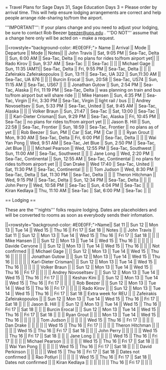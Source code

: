 = Travel Plans for Sage Days 31, Sage Education Days 3 =
Please order by arrival time. This will help ensure lodging arrangements are correct and help people arrange ride-sharing to/from the airport.

'''IMPORTANT''': If your plans change and you need to adjust your lodging, be sure to contact Rob Beezer beezer@ups.edu .  '''DO NOT''' assume that a change here only will be acted on - make a request.


||<rowstyle="background-color: #E0E0FF;"> Name ||  Arrival || Mode || Departure || Mode || Notes||
|| John Travis        || Sat, 9:05 PM    || Sea-Tac, Delta       || Sun, 6:00 AM        || Sea-Tac, Delta       || no plans for rides to/from airport yet||
|| Rado Kirov         || Sun, 9:37 AM    || Sea-Tac              ||                     || Sea-Tac              || ||
|| Michael Gage       || Sun, 11:35 (AM?)|| Sea-Tac, Delta       || Fri,  9:55 PM       || Sea-Tac, Delta       || ||
|| Zafeirakis Zafeirakopoulos       || Sun, 13:11 || Sea-Tac, UA 322       || Sun,11:30 AM      || Sea-Tac, UA 876       || ||
|| Burcin Erocal      || Sun, 20:58      || Sea-Tac, US74        || Sun, 11:15 AM       || Sea-Tac, US67        || ||
|| Jonathan Gutow     || Sun, 2:54 PM    || Sea-Tac, Alaska      || Fri, 11:19 PM       || Sea-Tac, Delta       || was planning on train and bus to/from airport but will share ride ||
|| Mike Hansen        || Sun, 4:35 PM    || Sea-Tac, Virgin      || Fri, 3:30 PM        || Sea-Tac, Virgin      || light rail / bus ||
|| Andrey Novoseltsev || Sun, 5:33 PM    || Sea-Tac, United      || Sat, 9:45 AM        || Sea-Tac, Alaska      || ||
|| Volker Braun       || Sun, 21:47      || Sea-Tac              || Sat, 13:00          || Sea-Tac              || ||
|| Karl-Dieter Crisman|| Sun, 9:29 PM    || Sea-Tac, Alaska      || Fri, 10:45 PM       || Sea-Tac              || no plans for rides to/from airport yet ||
|| Jason B. Hill      || Sun, 22:58      || Sea-Tac, Frontier    || Sun, 18:59          || Sea-Tac, Frontier    || no plans as of yet ||
|| Rob Beezer         || Sun, PM         || Car                  || Sat, PM             || Car                  || ||
|| Ryan Grout         || Mon, 9:30 AM    || Sea-Tac, Delta       || Fri, 6:00  PM       || Sea-Tac, Delta       || ||
|| Wai Yan Pong       || Wed, 9:51 AM    || Sea-Tac, Jet Blue    || Sun,  2:50 PM       || Sea-Tac, Jet Blue    || ||
|| Michael Pearson    || Wed, 12:55 PM   || Sea-Tac, Southwest   || Sun, 11:00 AM       || Sea-Tac, Southwest   || ||
|| Jane Long          || Wed, 2:20 PM    || Sea-Tac, Continental || Sun, 12:55 AM       || Sea-Tac, Continental || no plans for rides to/from airport yet ||
|| Dan Drake          || Wed  17:40      || Sea-Tac, United      || Sat, 11:30 PM       || Sea-Tac, Continental || ||
|| Tom Judson         || Wed, 8:30 PM    || Sea-Tac, Delta       || Sat, 11:30 PM       || Sea-Tac, Delta       || ||
|| Theron Hitchman    || Wed, 9:15 PM    || Sea-Tac, Delta       || Sun, 12:34 PM       || Sea-Tac, Delta       || ||
|| John Perry         || Wed, 10:58 PM   || Sea-Tac              || Sun,  4:04 PM       || Sea-Tac              || ||
|| Kiran Kedlaya      || Thu, 11:10 AM   || Sea-Tac              || Sat,  6:00 PM       || Sea-Tac              || ||


== Lodging ==

These are the '''nights''' folks require lodging.  Dates are placeholders and will be converted to rooms as soon as everybody sends their infomation.

||<rowstyle="background-color: #E0E0FF;">Name|| Sat 11 || Sun 12 || Mon 13 || Tue 14 || Wed 15 || Thu 16 || Fri 17 || Sat 18 || Notes ||
|| John Travis        || Sat 11 || Sun 12 || Mon 13 || Tue 14 || Wed 15 || Thu 16 || Fri 17 || Sat 18 || ||
|| Mike Hansen        ||        || Sun 12 || Mon 13 || Tue 14 || Wed 15 || Thu 16 ||        ||        || ||
|| Davide Cervone     ||        || Sun 12 || Mon 13 || Tue 14 || Wed 15 || Thu 16 ||        ||        || Not confirmed ||
|| Michael Gage       ||        || Sun 12 || Mon 13 || Tue 14 || Wed 15 || Thu 16 ||        ||        || ||
|| Jonathan Gutow     ||        || Sun 12 || Mon 13 || Tue 14 || Wed 15 || Thu 16 ||        ||        || ||
|| Karl-Dieter Crisman||        || Sun 12 || Mon 13 || Tue 14 || Wed 15 || Thu 16 ||        ||        || ||
|| Volker Braun       ||        || Sun 12 || Mon 13 || Tue 14 || Wed 15 || Thu 16 || Fri 17 ||        || ||
|| Andrey Novoseltsev ||        || Sun 12 || Mon 13 || Tue 14 || Wed 15 || Thu 16 || Fri 17 ||        || ||
|| Keshav Kini        ||        || Sun 12 || Mon 13 || Tue 14 || Wed 15 || Thu 16 || Fri 17 ||        || ||
|| Rob Beezer         ||        || Sun 12 || Mon 13 || Tue 14 || Wed 15 || Thu 16 || Fri 17 ||        || ||
|| Rado Kirov         ||        || Sun 12 || Mon 13 || Tue 14 || Wed 15 || Thu 16 || Fri 17 || Sat 18 || Extra week for REU ||
|| Zafeirakis Zafeirakopoulos         ||        || Sun 12 || Mon 13 || Tue 14 || Wed 15 || Thu 16 || Fri 17 || Sat 18   || ||
|| Jason B. Hill      ||        || Sun 12 || Mon 13 || Tue 14 || Wed 15 || Thu 16 || Fri 17 || Sat 18   || ||
|| Burcin Erocal      ||        || Sun 12 || Mon 13 || Tue 14 || Wed 15 || Thu 16 || Fri 17 || Sat 18   || ||
|| Ryan Grout         ||        ||        || Mon 13 || Tue 14 || Wed 15 || Thu 16 ||        ||        || ||
|| Tom Judson         ||        ||        ||        ||        || Wed 15 || Thu 16 || Fri 17 ||        || ||
|| Dan Drake          ||        ||        ||        ||        || Wed 15 || Thu 16 || Fri 17 ||        || ||
|| Theron Hitchman    ||        ||        ||        ||        || Wed 15 || Thu 16 || Fri 17 || Sat 18 || ||
|| John Perry         ||        ||        ||        ||        || Wed 15 || Thu 16 || Fri 17 || Sat 18 || ||
|| Jane Long          ||        ||        ||        ||        || Wed 15 || Thu 16 || Fri 17 ||        || ||
|| Michael Pearson    ||        ||        ||        ||        || Wed 15 || Thu 16 || Fri 17 || Sat 18 || ||
|| Wai Yan Pong       ||        ||        ||        ||        || Wed 15 || Thu 16 || Fri 17 || Sat 18 || ||
|| David Perkinson    ||        ||        ||        ||        || Wed 15 || Thu 16 || Fri 17 || Sat 18 || Dates not confirmed ||
|| Rao Potluri        ||        ||        ||        ||        || Wed 15 || Thu 16 || Fri 17 || Sat 18 || Dates not confirmed ||
|| Kiran Kedlaya      ||        ||        ||        ||        ||        || Thu 16 || Fri 17 ||        || ||

